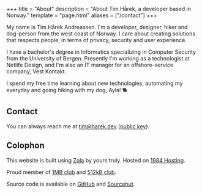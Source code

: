 +++
title = "About"
description = "About Tim Hårek, a developer based in Norway."
template = "page.html"
aliases = ["/contact"]
+++

My name is Tim Hårek Andreassen. I'm a developer, designer, hiker and 
dog-person from the west coast of Norway. I care about creating solutions that
respects people, in terms of privacy, security and user experience.

I have a bachelor's degree in Informatics specializing in Computer Security 
from the University of Bergen. Presently I'm working as a technologist
at Netlife Design, and I'm also an IT manager for an offshore-service
company, Vest Kontakt.

I spend my free time learning about new technologies, automating my everyday 
and going hiking with my dog, Ayla! 🐕

## Contact

You can always reach me at 
<a href="mailto:tim@harek.dev" rel="me">tim@harek.dev</a> ([public key](/key)).

## Colophon

This website is built using [Zola][zola] by yours truly.
Hosted on [1984 Hosting][1984].

Proud member of [1MB club][1mb] and [512kB club][512kb].

Source code is available on [GitHub][github] and [Sourcehut][srht].

[1984]: https://1984hosting.com
[zola]: https://getzola.org
[1mb]: https://1mb.club
[512kb]: https://512kb.club
[github]: https://github.com/timharek/timharek.no
[srht]: https://git.sr.ht/~timharek/timharek.no
